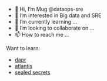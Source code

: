 - 👋 Hi, I’m Mug @dataops-sre
- 👀 I’m interested in Big data and SRE
- 🌱 I’m currently learning ...
- 💞️ I’m looking to collaborate on ...
- 📫 How to reach me ...

Want to learn:
* [dapr](https://docs.dapr.io/getting-started/tutorials/)
* [atlantis](https://www.runatlantis.io/guide/)
* [sealed secrets](https://github.com/bitnami-labs/sealed-secrets)
  
<!---
dataops-sre/dataops-sre is a ✨ special ✨ repository because its `README.md` (this file) appears on your GitHub profile.
You can click the Preview link to take a look at your changes.
--->
